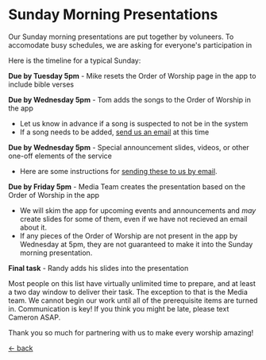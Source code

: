 # Sunday Morning Presentations

Our Sunday morning presentations are put together by voluneers.  To accomodate busy schedules, we are asking for everyone's participation in 

Here is the timeline for a typical Sunday:

**Due by Tuesday 5pm** - Mike resets the Order of Worship page in the app to include bible verses

**Due by Wednesday 5pm** - Tom adds the songs to the Order of Worship in the app
- Let us know in advance if a song is suspected to not be in the system
- If a song needs to be added, [send us an email](sending-lyrics.md) at this time

**Due by Wednesday 5pm** - Special announcement slides, videos, or other one-off elements of the service
- Here are some instructions for [sending these to us by email](sending-announcements.md).

**Due by Friday 5pm** - Media Team creates the presentation based on the Order of Worship in the app
- We will skim the app for upcoming events and announcements and _may_ create slides for some of them, even if we have not recieved an email about it.
- If any pieces of the Order of Worship are not present in the app by Wednesday at 5pm, they are not guaranteed to make it into the Sunday morning presentation.

**Final task** - Randy adds his slides into the presentation

Most people on this list have virtually unlimited time to prepare, and at least a two day window to deliver their task.  The exception to that is the Media team.  We cannot begin our work until all of the prerequisite items are turned in.  Communication is key!  If you think you might be late, please text Cameron ASAP.

Thank you so much for partnering with us to make every worship amazing!

[<- back](README.md)
